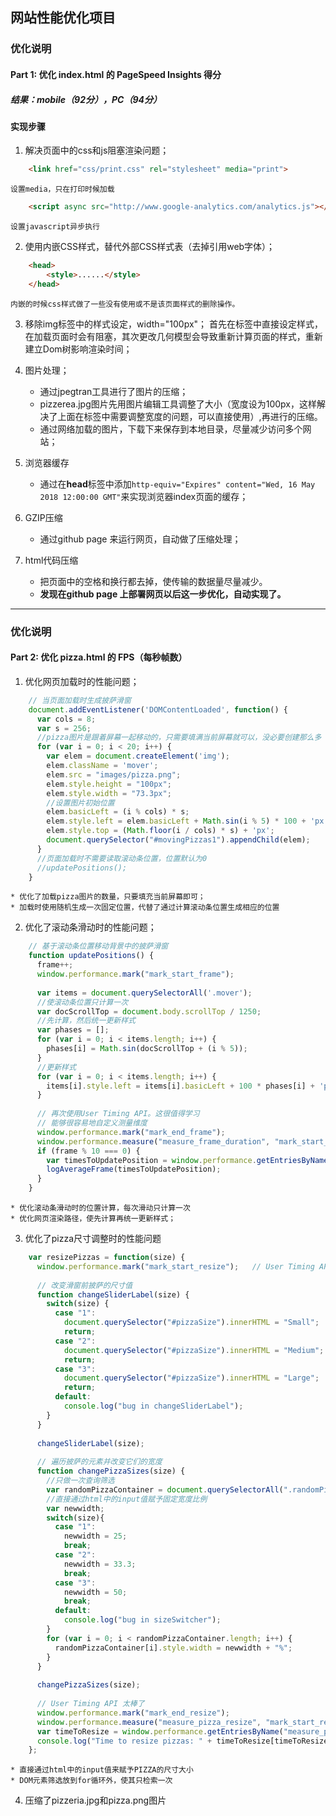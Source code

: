 ## 网站性能优化项目

### 优化说明

#### Part 1: 优化 index.html 的 PageSpeed Insights 得分
##### 结果：mobile（92分），PC（94分）
#### 实现步骤
1. 解决页面中的css和js阻塞渲染问题；
```html 
	<link href="css/print.css" rel="stylesheet" media="print">        
```
	设置media，只在打印时候加载
```html
	<script async src="http://www.google-analytics.com/analytics.js"></script>
```
	设置javascript异步执行

2. 使用内嵌CSS样式，替代外部CSS样式表（去掉引用web字体）；
```html
	<head>
		<style>......</style>
	</head>
```
	内嵌的时候css样式做了一些没有使用或不是该页面样式的删除操作。

3. 移除img标签中的样式设定，width="100px"；
	首先在标签中直接设定样式，在加载页面时会有阻塞，其次更改几何模型会导致重新计算页面的样式，重新建立Dom树影响渲染时间；

4. 图片处理；
	* 通过jpegtran工具进行了图片的压缩；
	* pizzerea.jpg图片先用图片编辑工具调整了大小（宽度设为100px，这样解决了上面在标签中需要调整宽度的问题，可以直接使用）,再进行的压缩。
	* 通过网络加载的图片，下载下来保存到本地目录，尽量减少访问多个网站；

5. 浏览器缓存
	* 通过在**head**标签中添加```http-equiv="Expires" content="Wed, 16 May 2018 12:00:00 GMT"```来实现浏览器index页面的缓存；
6. GZIP压缩
	* 通过github page 来运行网页，自动做了压缩处理；

7. html代码压缩
	* 把页面中的空格和换行都去掉，使传输的数据量尽量减少。
	* **发现在github page 上部署网页以后这一步优化，自动实现了。**

----

### 优化说明

#### Part 2: 优化 pizza.html 的 FPS（每秒帧数）

1. 优化网页加载时的性能问题；
```javascript
	// 当页面加载时生成披萨滑窗
	document.addEventListener('DOMContentLoaded', function() {
	  var cols = 8;
	  var s = 256;
	  //pizza图片是跟着屏幕一起移动的，只需要填满当前屏幕就可以，没必要创建那么多
	  for (var i = 0; i < 20; i++) {
	    var elem = document.createElement('img');
	    elem.className = 'mover';
	    elem.src = "images/pizza.png";
	    elem.style.height = "100px";
	    elem.style.width = "73.3px";
	    //设置图片初始位置
	    elem.basicLeft = (i % cols) * s;
	    elem.style.left = elem.basicLeft + Math.sin(i % 5) * 100 + 'px';
	    elem.style.top = (Math.floor(i / cols) * s) + 'px';
	    document.querySelector("#movingPizzas1").appendChild(elem);
	  }
	  //页面加载时不需要读取滚动条位置，位置默认为0
	  //updatePositions();
	}
```
	* 优化了加载pizza图片的数量，只要填充当前屏幕即可；
	* 加载时使用随机生成一次固定位置，代替了通过计算滚动条位置生成相应的位置
2. 优化了滚动条滑动时的性能问题；
```javascript
	// 基于滚动条位置移动背景中的披萨滑窗
	function updatePositions() {
	  frame++;
	  window.performance.mark("mark_start_frame");
	
	  var items = document.querySelectorAll('.mover');
	  //使滚动条位置只计算一次
	  var docScrollTop = document.body.scrollTop / 1250;
	  //先计算，然后统一更新样式
	  var phases = [];
	  for (var i = 0; i < items.length; i++) {
	    phases[i] = Math.sin(docScrollTop + (i % 5));
	  }
	  //更新样式
	  for (var i = 0; i < items.length; i++) {
	    items[i].style.left = items[i].basicLeft + 100 * phases[i] + 'px';
	  }
	
	  // 再次使用User Timing API。这很值得学习
	  // 能够很容易地自定义测量维度
	  window.performance.mark("mark_end_frame");
	  window.performance.measure("measure_frame_duration", "mark_start_frame", "mark_end_frame");
	  if (frame % 10 === 0) {
	    var timesToUpdatePosition = window.performance.getEntriesByName("measure_frame_duration");
	    logAverageFrame(timesToUpdatePosition);
	  }
	}
```
	* 优化滚动条滑动时的位置计算，每次滑动只计算一次
	* 优化网页渲染路径，使先计算再统一更新样式；
3. 优化了pizza尺寸调整时的性能问题
```javascript
	var resizePizzas = function(size) {
	  window.performance.mark("mark_start_resize");   // User Timing API 函数
	
	  // 改变滑窗前披萨的尺寸值
	  function changeSliderLabel(size) {
	    switch(size) {
	      case "1":
	        document.querySelector("#pizzaSize").innerHTML = "Small";
	        return;
	      case "2":
	        document.querySelector("#pizzaSize").innerHTML = "Medium";
	        return;
	      case "3":
	        document.querySelector("#pizzaSize").innerHTML = "Large";
	        return;
	      default:
	        console.log("bug in changeSliderLabel");
	    }
	  }
	
	  changeSliderLabel(size);
	
	  // 遍历披萨的元素并改变它们的宽度
	  function changePizzaSizes(size) {
	    //只做一次查询筛选
	    var randomPizzaContainer = document.querySelectorAll(".randomPizzaContainer");
	    //直接通过html中的input值赋予固定宽度比例
	    var newwidth;
	    switch(size){
	      case "1":
	        newwidth = 25;
	        break;
	      case "2":
	        newwidth = 33.3;
	        break;
	      case "3":
	        newwidth = 50;
	        break;
	      default:
	        console.log("bug in sizeSwitcher");
	    }
	    for (var i = 0; i < randomPizzaContainer.length; i++) {
	      randomPizzaContainer[i].style.width = newwidth + "%";
	    }
	  }
	
	  changePizzaSizes(size);
	
	  // User Timing API 太棒了
	  window.performance.mark("mark_end_resize");
	  window.performance.measure("measure_pizza_resize", "mark_start_resize", "mark_end_resize");
	  var timeToResize = window.performance.getEntriesByName("measure_pizza_resize");
	  console.log("Time to resize pizzas: " + timeToResize[timeToResize.length-1].duration + "ms");
	};
```
	* 直接通过html中的input值来赋予PIZZA的尺寸大小
	* DOM元素筛选放到for循环外，使其只检索一次
	
4. 压缩了pizzeria.jpg和pizza.png图片
